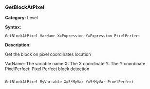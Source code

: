 ### GetBlockAtPixel

**Category:**
Level

**Syntax:**

```scorpionengine
GetBlockAtPixel VarName X=Expression Y=Expression PixelPerfect
```

**Description:**

Get the block on pixel coordinates location

VarName: The variable name
X: The X coordinate
Y: The Y coordinate
PixelPerfect: Pixel Perfect block detection

```scorpionengine

GetBlockAtPixel MyVariable X=5*MyVar Y=5*MyVar PixelPerfect

```
